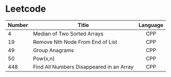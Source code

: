 # Leetcode

| Number | Title | Language |
|--------------|------|:--------:|
|4|Median of Two Sorted Arrays|CPP|
|19|Remove Nth Node From End of List |CPP|
|49|Group Anagrams|CPP|
|50|Pow(x,n)|CPP|
|448|Find All Numbers Disappeared in an Array|CPP|
